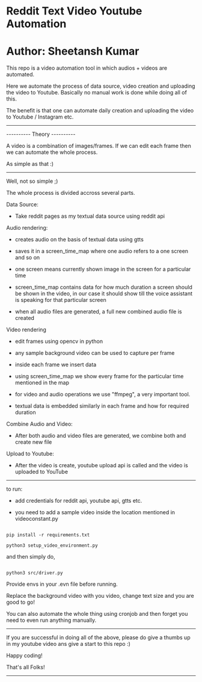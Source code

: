 # Reddit Text Video Youtube Automation



# Author: Sheetansh Kumar





This repo is a video automation tool in which audios + videos are automated.



Here we automate the process of data source, video creation and uploading the video to Youtube. Basically no manual work is done while doing all of this.

The benefit is that one can automate daily creation and uploading the video to Youtube / Instagram etc.



----------------------------



---------- Theory  ----------



A video is a combination of images/frames. If we can edit each frame then we can automate the whole process.

As simple as that :)



----------------------------

Well, not so simple ;)



The whole process is divided accross several parts.





Data Source:

  * Take reddit pages as my textual data source using reddit api



Audio rendering:

  - creates audio on the basis of textual data using gtts

  - saves it in a screen_time_map where one audio refers to a one screen and so on

  - one screen means currently shown image in the screen for a particular time

  - screen_time_map contains data for how much duration a screen should be shown in the video, in our case it should show till the voice assistant is speaking for that particular screen

  - when all audio files are generated, a full new combined audio file is created



Video rendering

  - edit frames using opencv in python

  - any sample background video can be used to capture per frame

  - inside each frame we insert data

  - using screen_time_map we show every frame for the particular time mentioned in the map

  - for video and audio operations we use "ffmpeg", a very important tool.

  - textual data is embedded similarly in each frame and how for required duration

 

Combine Audio and Video:

  - After both audio and video files are generated, we combine both and create new file

  



Upload to Youtube:

  - After the video is create, youtube upload api is called and the video is uploaded to YouTube

  

  

----------------------------



to run:

 - add credentials for reddit api, youtube api, gtts etc.

 - you need to add a sample video inside the location mentioned in videoconstant.py

 ```

pip install -r requirements.txt

python3 setup_video_environment.py
```

and then simply do,

```

python3 src/driver.py

```

Provide envs in your .evn file before running.

Replace the background video with you video, change text size and you are good to go!




You can also automate the whole thing using cronjob and then forget you need to even run anything manually.



----------------------------





If you are successful in doing all of the above, please do give a thumbs up in my youtube video ans give a start to this repo :)





Happy coding!

That's all Folks!

----------------------------

